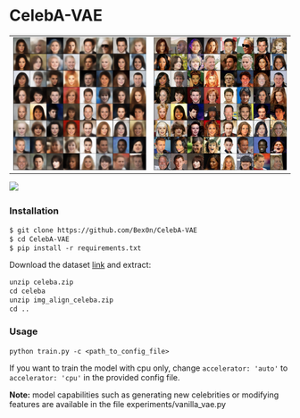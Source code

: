 # CelebA-VAE

<table>
  <tr>
    <td style="width:50%">
      <img src="https://raw.githubusercontent.com/Bex0n/CelebA-VAE/main/assets/vae_reconstruction.png" width="100%"/>
    </td>
    <td style="width:50%">
      <img src="https://raw.githubusercontent.com/Bex0n/CelebA-VAE/main/assets/vae_training_data.png" width="100%"/>
    </td>
  </tr>
</table>

![][3]

### Installation
```
$ git clone https://github.com/Bex0n/CelebA-VAE
$ cd CelebA-VAE
$ pip install -r requirements.txt
```

Download the dataset [link](https://drive.google.com/file/d/1m8-EBPgi5MRubrm6iQjafK2QMHDBMSfJ/view?usp=sharing) and extract:

```
unzip celeba.zip
cd celeba
unzip img_align_celeba.zip
cd ..
```

### Usage
```
python train.py -c <path_to_config_file>
```
If you want to train the model with cpu only, change `accelerator: 'auto'` to `accelerator: 'cpu'` in the provided config file.

**Note:** model capabilities such as generating new celebrities or modifying features are available in the file experiments/vanilla_vae.py

[1]: https://raw.githubusercontent.com/Bex0n/CelebA-VAE/main/assets/vae_training_data.png
[2]: https://raw.githubusercontent.com/Bex0n/CelebA-VAE/main/assets/vae_reconstruction.png
[3]: https://raw.githubusercontent.com/Bex0n/CelebA-VAE/main/assets/vae_interpolation.png
